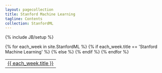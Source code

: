 ```yaml
---
layout: pagecollection
title: Stanford Machine Learning
tagline: Contents
collection: StanfordML
---
```

{% include JB/setup %}


<table class="table condensed text-center">
  <tbody>
  {% for each_week in site.StanfordML %}
  {% if each_week.title == 'Stanford Machine Learning' %}
  <!-- Do nothing -->
  {% else %}
    <tr>
      <td><a href="{{ BASE_PATH }}{{ each_week.url }}">{{ each_week.title }}</a></td>
    </tr>
  {% endif %}
  {% endfor %}
  </tbody>
  </table>





